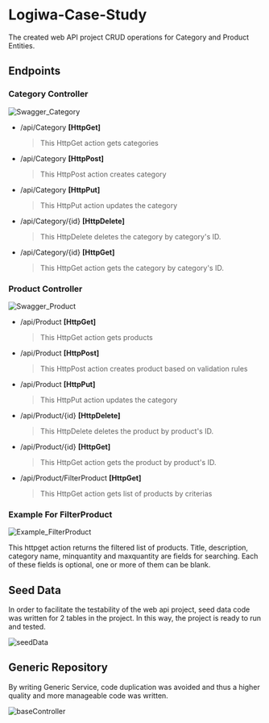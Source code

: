 
# Logiwa-Case-Study

The created web API project CRUD operations for Category and Product Entities.

## Endpoints

### Category Controller
![Swagger_Category](https://user-images.githubusercontent.com/57454282/135446670-1363942f-eb4a-4776-a3f6-7b0ef6632bb5.png)

- /api/Category 
**[HttpGet]**
  > This HttpGet action gets categories
  
- /api/Category 
**[HttpPost]**
  > This HttpPost action creates category
  
- /api/Category
**[HttpPut]**
  > This HttpPut action updates the category
  
- /api/Category/{id}
**[HttpDelete]**
  > This HttpDelete deletes the category by category's ID.
  
- /api/Category/{id}
**[HttpGet]**
  > This HttpGet action gets the category by category's ID.
  
### Product Controller
![Swagger_Product](https://user-images.githubusercontent.com/57454282/135591088-87bf59cd-b610-4ef6-a574-4c8744f837a8.png)

- /api/Product
**[HttpGet]**
  > This HttpGet action gets products
  
- /api/Product
**[HttpPost]**
  > This HttpPost action creates product based on validation rules
  
- /api/Product
**[HttpPut]**
  > This HttpPut action updates the category
  
- /api/Product/{id}
**[HttpDelete]**
  > This HttpDelete deletes the product by product's ID.
  
- /api/Product/{id}
**[HttpGet]**
  > This HttpGet action gets the product by product's ID.

- /api/Product/FilterProduct
**[HttpGet]**
  > This HttpGet action gets list of products by criterias
### Example For FilterProduct

![Example_FilterProduct](https://user-images.githubusercontent.com/57454282/135590767-2b103ae0-9d57-4e31-abb1-96155d7f9f6b.png)

This httpget action returns the filtered list of products. Title, description, category name, minquantity and maxquantity are fields for searching. Each of these fields is optional, one or more of them can be blank.

 ## Seed Data
 
 In order to facilitate the testability of the web api project, seed data code was written for 2 tables in the project. In this way, the project is ready to run and tested.

![seedData](https://user-images.githubusercontent.com/57454282/135469342-fa719717-4be0-424b-9131-d83ff1c54776.png)


## Generic Repository

By writing Generic Service, code duplication was avoided and thus a higher quality and more manageable code was written.

![baseController](https://user-images.githubusercontent.com/57454282/135470055-c500097d-3120-4ca6-aa33-5260836376e1.png)

